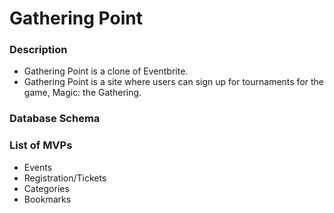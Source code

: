 # Gathering Point

### Description
* Gathering Point is a clone of Eventbrite.
* Gathering Point is a site where users can sign up for tournaments for the game, Magic: the Gathering.

### Database Schema


### List of MVPs

* Events
* Registration/Tickets
* Categories
* Bookmarks

